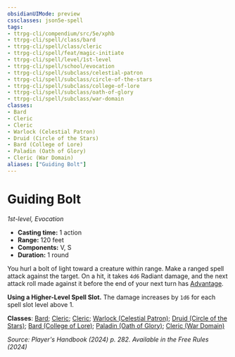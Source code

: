 ```yaml
---
obsidianUIMode: preview
cssclasses: json5e-spell
tags:
- ttrpg-cli/compendium/src/5e/xphb
- ttrpg-cli/spell/class/bard
- ttrpg-cli/spell/class/cleric
- ttrpg-cli/spell/feat/magic-initiate
- ttrpg-cli/spell/level/1st-level
- ttrpg-cli/spell/school/evocation
- ttrpg-cli/spell/subclass/celestial-patron
- ttrpg-cli/spell/subclass/circle-of-the-stars
- ttrpg-cli/spell/subclass/college-of-lore
- ttrpg-cli/spell/subclass/oath-of-glory
- ttrpg-cli/spell/subclass/war-domain
classes:
- Bard
- Cleric
- Cleric
- Warlock (Celestial Patron)
- Druid (Circle of the Stars)
- Bard (College of Lore)
- Paladin (Oath of Glory)
- Cleric (War Domain)
aliases: ["Guiding Bolt"]
---
```

# Guiding Bolt
*1st-level, Evocation*  


- **Casting time:** 1 action
- **Range:** 120 feet
- **Components:** V, S
- **Duration:** 1 round

You hurl a bolt of light toward a creature within range. Make a ranged spell attack against the target. On a hit, it takes `4d6` Radiant damage, and the next attack roll made against it before the end of your next turn has [Advantage](Mechanics/rules/variant-rules/advantage-xphb.md).

**Using a Higher-Level Spell Slot.** The damage increases by `1d6` for each spell slot level above 1.

**Classes**: [Bard](list-spells-classes-bard); [Cleric](list-spells-classes-cleric); [Cleric](list-spells-classes-cleric); [Warlock (Celestial Patron)](list-spells-classes-warlock-xphb-celestial-patron-xphb); [Druid (Circle of the Stars)](list-spells-classes-druid-xphb-circle-of-the-stars-xphb); [Bard (College of Lore)](list-spells-classes-bard-xphb-college-of-lore-xphb); [Paladin (Oath of Glory)](list-spells-classes-paladin-xphb-oath-of-glory-xphb); [Cleric (War Domain)](list-spells-classes-cleric-xphb-war-domain-xphb)

*Source: Player's Handbook (2024) p. 282. Available in the Free Rules (2024)*